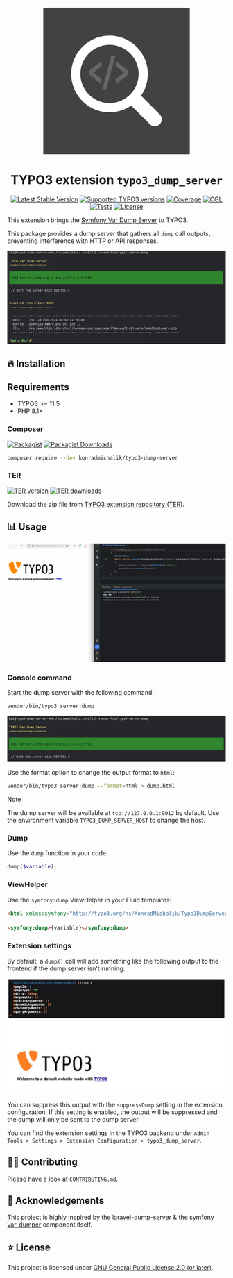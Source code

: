 <div align="center">

![Extension icon](Resources/Public/Icons/Extension.svg)

# TYPO3 extension `typo3_dump_server`

[![Latest Stable Version](https://typo3-badges.dev/badge/typo3_dump_server/version/shields.svg)](https://extensions.typo3.org/extension/typo3_dump_server)
[![Supported TYPO3 versions](https://typo3-badges.dev/badge/typo3_dump_server/typo3/shields.svg)](https://extensions.typo3.org/extension/typo3_dump_server)
[![Coverage](https://img.shields.io/coverallsCoverage/github/jackd248/typo3-dump-server?logo=coveralls)](https://coveralls.io/github/jackd248/typo3-dump-server)
[![CGL](https://img.shields.io/github/actions/workflow/status/jackd248/typo3-dump-server/cgl.yml?label=cgl&logo=github)](https://github.com/jackd248/typo3-dump-server/actions/workflows/cgl.yml)
[![Tests](https://img.shields.io/github/actions/workflow/status/jackd248/typo3-dump-server/tests.yml?label=tests&logo=github)](https://github.com/jackd248/typo3-dump-server/actions/workflows/tests.yml)
[![License](https://poser.pugx.org/konradmichalik/typo3-dump-server/license)](LICENSE.md)

</div>

This extension brings the [Symfony Var Dump Server](https://symfony.com/doc/current/components/var_dumper.html#the-dump-server) to TYPO3.

This package provides a dump server that gathers all `dump` call outputs, preventing interference with HTTP or API responses.

![Console Command](./Documentation/Images/screenshot.png)

## 🔥 Installation

## Requirements

* TYPO3 >= 11.5
* PHP 8.1+

### Composer

[![Packagist](https://img.shields.io/packagist/v/konradmichalik/typo3-dump-server?label=version&logo=packagist)](https://packagist.org/packages/konradmichalik/typo3-dump-server)
[![Packagist Downloads](https://img.shields.io/packagist/dt/konradmichalik/typo3-dump-server?color=brightgreen)](https://packagist.org/packages/konradmichalik/typo3-dump-server)

```bash
composer require --dev konradmichalik/typo3-dump-server
```

### TER

[![TER version](https://typo3-badges.dev/badge/typo3_dump_server/version/shields.svg)](https://extensions.typo3.org/extension/typo3_dump_server)
[![TER downloads](https://typo3-badges.dev/badge/typo3_dump_server/downloads/shields.svg)](https://extensions.typo3.org/extension/typo3_dump_server)

Download the zip file from [TYPO3 extension repository (TER)](https://extensions.typo3.org/extension/typo3_dump_server).

## 📊 Usage

![Screencast](./Documentation/Images/screencast.gif)

### Console command

Start the dump server with the following command:

```bash
vendor/bin/typo3 server:dump
```

![Console Command](./Documentation/Images/screenshot-command.png)

Use the format option to change the output format to `html`:

```bash
vendor/bin/typo3 server:dump --format=html > dump.html
```

> [!NOTE]  
> The dump server will be available at `tcp://127.0.0.1:9912` by default. Use the environment variable `TYPO3_DUMP_SERVER_HOST` to change the host.

### Dump

Use the `dump` function in your code:

```php
dump($variable);
```

### ViewHelper

Use the `symfony:dump` ViewHelper in your Fluid templates:

```html
<html xmlns:symfony="http://typo3.org/ns/KonradMichalik/Typo3DumpServer/ViewHelpers">

<symfony:dump>{variable}</symfony:dump>
```

### Extension settings

By default, a `dump()` call will add something like the following output to the frontend if the dump server isn't running:

![Dump output in frontend](./Documentation/Images/output.jpg)

You can suppress this output with the `suppressDump` setting in the extension configuration. If this setting is enabled, the output will be suppressed and the dump will only be sent to the dump server.

You can find the extension settings in the TYPO3 backend under `Admin Tools > Settings > Extension Configuration > typo3_dump_server`.


## 🧑‍💻 Contributing

Please have a look at [`CONTRIBUTING.md`](CONTRIBUTING.md).

## 💛 Acknowledgements

This project is highly inspired by the [laravel-dump-server](https://github.com/beyondcode/laravel-dump-server) & the symfony [var-dumper](https://github.com/symfony/var-dumper) component itself.

## ⭐ License

This project is licensed
under [GNU General Public License 2.0 (or later)](LICENSE.md).
